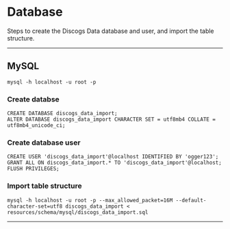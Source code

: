 # Database

Steps to create the Discogs Data database and user, and import the table structure.

---

## MySQL

```
mysql -h localhost -u root -p
```

### Create databse
```
CREATE DATABASE discogs_data_import;
ALTER DATABASE discogs_data_import CHARACTER SET = utf8mb4 COLLATE = utf8mb4_unicode_ci;
```

### Create database user
```
CREATE USER 'discogs_data_import'@localhost IDENTIFIED BY 'ogger123';
GRANT ALL ON discogs_data_import.* TO 'discogs_data_import'@localhost;
FLUSH PRIVILEGES;
```

### Import table structure
```
mysql -h localhost -u root -p --max_allowed_packet=16M --default-character-set=utf8 discogs_data_import < resources/schema/mysql/discogs_data_import.sql
```
 ---
